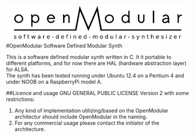 ![Picture](openModular_logo.svg)
#OpenModular
Software Defined Modular Synth

This is a software defined modular synth written in C. It it portable to different platforms, and for now there are HAL (hardware abstraction layer) for ALSA. <br />
The synth has been tested running under Ubuntu 12.4 on a Pentium 4 and under NOOB on a RaspberryPi model A.

##Licence and usage
GNU GENERAL PUBLIC LICENSE Version 2
with some restrictions:<br />
1. Any kind of implementation utilizing/based on the OpenModular architectur should include OpenModular in the naming.<br />
2. For any commercial usage please contact the initiator of the architecture.

